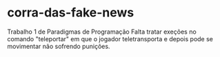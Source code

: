 # corra-das-fake-news
Trabalho 1 de Paradigmas de Programação
Falta tratar exeções no comando "teleportar" em que o jogador teletransporta e depois pode se movimentar não sofrendo punições.
